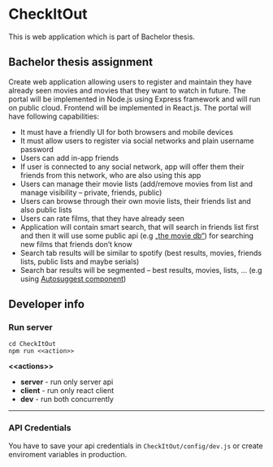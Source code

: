 # CheckItOut
This is web application which is part of Bachelor thesis.

## Bachelor thesis assignment
Create web application allowing users to register and maintain they have already seen movies and movies that they want to watch in future. The portal will be implemented in Node.js using Express framework and will run on public cloud. Frontend will be implemented in React.js. The portal will have following capabilities:
* It must have a friendly UI for both browsers and mobile devices
* It must allow users to register via social networks and plain username password
* Users can add in-app friends
* If user is connected to any social network, app will offer them their friends from this network, who are also using this app
* Users can manage their movie lists (add/remove movies from list and manage visibility – private, friends, public)
* Users can browse through their own movie lists, their friends list and also public lists
* Users can rate films, that they have already seen
* Application will contain smart search, that will search in friends list first and then it will use some public api (e.g [„the movie db“](https://www.themoviedb.org/documentation/api)) for searching new films that friends don’t know
* Search tab results will be similar to spotify (best results, movies, friends lists, public lists and maybe serials)
* Search bar results will be segmented – best results, movies, lists, …  (e.g using [Autosuggest component](http://react-autosuggest.js.org/))

## Developer info

### Run server
`cd CheckItOut`
<br/>
`npm run <<action>>`

**\<\<actions\>\>**
* **server** - run only server api
* **client** - run only react client
* **dev** - run both concurrently

***

### API Credentials

You have to save your api credentials in `CheckItOut/config/dev.js` or create enviroment variables in production.
